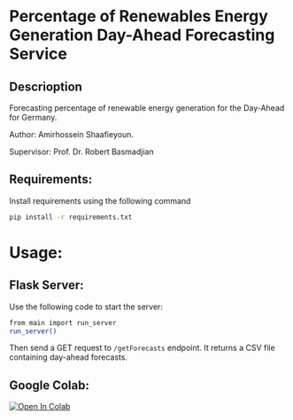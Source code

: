 # Percentage of Renewables Energy Generation Day-Ahead Forecasting Service 
## Descrioption
Forecasting percentage of renewable energy generation for the Day-Ahead for Germany.

Author: Amirhossein Shaafieyoun.

Supervisor: Prof. Dr. Robert Basmadjian


## Requirements:
Install requirements using the following command
```bash
pip install -r requirements.txt
```


# Usage:

## Flask Server:
Use the following code to start the server:
```bash
from main import run_server
run_server()
```

Then send a GET request to `/getForecasts` endpoint. 
It returns a CSV file containing day-ahead forecasts.

## Google Colab:
[![Open In Colab](https://colab.research.google.com/assets/colab-badge.svg)](https://colab.research.google.com/drive/1xNS2hNAQXoVFncymC0HRh8YThbVVAsGn)

